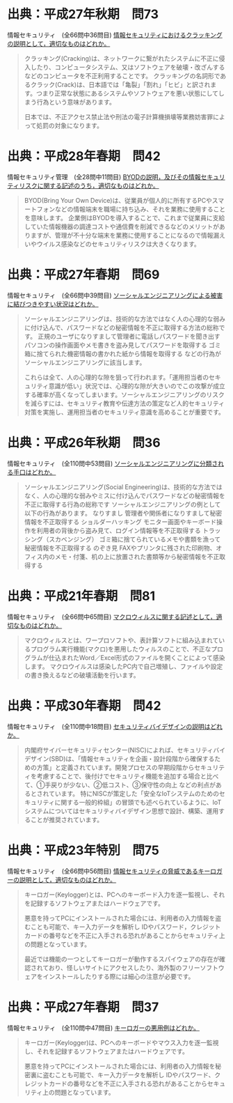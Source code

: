 # 出典：平成27年秋期　問73
情報セキュリティ　(全66問中36問目)
[情報セキュリティにおけるクラッキングの説明として，適切なものはどれか。](https://www.itpassportsiken.com/bunya.php?m=23&s=1&no=36)

> クラッキング(Cracking)は、ネットワークに繋がれたシステムに不正に侵入したり、コンピュータシステム、又はソフトウェアを破壊・改ざんするなどのコンピュータを不正利用することです。
> クラッキングの名詞形であるクラック(Crack)は、日本語では「亀裂」「割れ」「ヒビ」と訳されます。つまり正常な状態にあるシステムやソフトウェアを悪い状態にしてしまう行為という意味があります。
>
> 日本では、不正アクセス禁止法や刑法の電子計算機損壊等業務妨害罪によって処罰の対象になります。

# 出典：平成28年春期　問42
情報セキュリティ管理　(全28問中11問目)
[BYODの説明，及びその情報セキュリティリスクに関する記述のうち，適切なものはどれか。](https://www.fe-siken.com/bunya.php?m=11&s=2&no=11)

> BYOD(Bring Your Own Device)は、従業員が個人的に所有するPCやスマートフォンなどの情報端末を職場に持ち込み、それを業務に使用することを意味します。
> 企業側はBYODを導入することで、これまで従業員に支給していた情報機器の調達コストや通信費を削減できるなどのメリットがありますが、管理が不十分な端末を業務に使用することになるので情報漏えいやウイルス感染などのセキュリティリスクは大きくなります。

# 出典：平成27年春期　問69
情報セキュリティ　(全66問中39問目)
[ソーシャルエンジニアリングによる被害に結びつきやすい状況はどれか。](https://www.itpassportsiken.com/bunya.php?m=23&s=1&no=39)

> ソーシャルエンジニアリングは、技術的な方法ではなく人の心理的な弱みに付け込んで、パスワードなどの秘密情報を不正に取得する方法の総称です。
> 正規のユーザになりすまして管理者に電話しパスワードを聞き出す
> パソコンの操作画面やメモ書きを盗み見してパスワードを取得する
> ゴミ箱に捨てられた機密情報の書かれた紙から情報を取得する
> などの行為がソーシャルエンジニアリングに該当します。
>
> これらは全て、人の心理的な隙を狙って行われます。「運用担当者のセキュリティ意識が低い」状況では、心理的な隙が大きいのでこの攻撃が成立する確率が高くなってしまいます。ソーシャルエンジニアリングのリスクを減らすには、セキュリティ教育や伝達方法の策定など人的セキュリティ対策を実施し、運用担当者のセキュリティ意識を高めることが重要です。

# 出典：平成26年秋期　問36
情報セキュリティ　(全110問中53問目)
[ソーシャルエンジニアリングに分類される手口はどれか。](https://www.fe-siken.com/bunya.php?m=11&s=1&no=53)

> ソーシャルエンジニアリング(Social Engineering)は、技術的な方法ではなく、人の心理的な弱みやミスに付け込んでパスワードなどの秘密情報を不正に取得する行為の総称です
> ソーシャルエンジニアリングの例として以下の行為があります。
> なりすまし
> 管理者や関係者になりすまして秘密情報を不正取得する
> ショルダーハッキング
> モニター画面やキーボード操作を利用者の背後から盗み見て、ログイン情報等を不正取得する
> トラッシング（スカベンジング）
> ゴミ箱に捨てられているメモや書類を漁って秘密情報を不正取得する
> のぞき見
> FAXやプリンタに残された印刷物、オフィス内のメモ・付箋、机の上に放置された書類等から秘密情報を不正取得する

# 出典：平成21年春期　問81
情報セキュリティ　(全66問中65問目)
[マクロウィルスに関する記述として，適切なものはどれか。](https://www.itpassportsiken.com/bunya.php?m=23&s=1&no=65)

> マクロウィルスとは、ワープロソフトや、表計算ソフトに組み込まれているプログラム実行機能(マクロ)を悪用したウィルスのことで、不正なプログラムが仕込まれたWord／Excel形式のファイルを開くことによって感染します。
> マクロウイルスは感染したPC内で自己増殖し、ファイルや設定の書き換えるなどの破壊活動を行います。

# 出典：平成30年春期　問42
情報セキュリティ　(全110問中18問目)
[セキュリティバイデザインの説明はどれか。](https://www.fe-siken.com/bunya.php?m=11&s=1&no=18)

> 内閣府サイバーセキュリティセンター(NISC)によれば、セキュリティバイデザイン(SBD)は、「情報セキュリティを企画・設計段階から確保するための方策」と定義されています。開発プロセスの早期段階からセキュリティを考慮することで、後付けでセキュリティ機能を追加する場合と比べて、①手戻りが少ない、②低コスト、③保守性の向上 などの利点があるとされています。
> 特にNISCが策定した「安全なIoTシステムのためのセキュリティに関する一般的枠組」の冒頭でも述べられているように、IoTシステムについてはセキュリティバイデザイン思想で設計、構築、運用することが推奨されています。

# 出典：平成23年特別　問75
情報セキュリティ　(全66問中56問目)
[情報セキュリティの脅威であるキーロガーの説明として，適切なものはどれか。](https://www.itpassportsiken.com/bunya.php?m=23&s=1&no=56)

> キーロガー(Keylogger)とは、PCへのキーボード入力を逐一監視し、それを記録するソフトウェアまたはハードウェアです。
>
> 悪意を持ってPCにインストールされた場合には、利用者の入力情報を盗むことも可能で、キー入力データを解析し IDやパスワード，クレジットカードの番号などを不正に入手される恐れがあることからセキュリティ上の問題となっています。
>
> 最近では機能の一つとしてキーロガーが動作するスパイウェアの存在が確認されており、怪しいサイトにアクセスしたり、海外製のフリーソフトウェアをインストールしたりする際には細心の注意が必要です。

# 出典：平成27年春期　問37
情報セキュリティ　(全110問中47問目)
[キーロガーの悪用例はどれか。](https://www.fe-siken.com/bunya.php?m=11&s=1&no=47)

> キーロガー(Keylogger)は、PCへのキーボードやマウス入力を逐一監視し、それを記録するソフトウェアまたはハードウェアです。
>
> 悪意を持ってPCにインストールされた場合には、利用者の入力情報を秘密裏に盗むことも可能で、キー入力データを解析し IDやパスワード、クレジットカードの番号などを不正に入手される恐れがあることからセキュリティ上の問題となっています。
